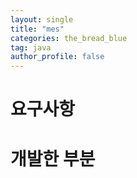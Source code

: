 ```yaml
---
layout: single
title: "mes"
categories: the_bread_blue
tag: java
author_profile: false
---
```


# 요구사항

# 개발한 부분